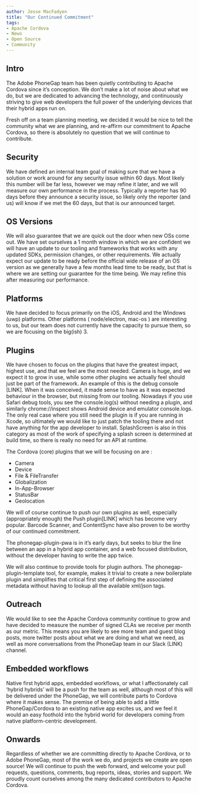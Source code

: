 ```yaml
---
author: Jesse MacFadyen
title: "Our Continued Commitment"
tags:
- Apache Cordova
- News
- Open Source
- Community
---
```


## Intro
The Adobe PhoneGap team has been quietly contributing to Apache Cordova since it’s conception. We don’t make a lot of noise about what we do, but we are dedicated to advancing the technology, and continuously striving to give web developers the full power of the underlying devices that their hybrid apps run on.

Fresh off on a team planning meeting, we decided it would be nice to tell the community what we are planning, and re-affirm our commitment to Apache Cordova, so there is absolutely no question that we will continue to contribute.

## Security
We have defined an internal team goal of making sure that we have a solution or work around for any security issue within 60 days.  Most likely this number will be far less, however we may refine it later, and we will measure our own performance in the process.  Typically a reporter has 90 days before they announce a security issue, so likely only the reporter (and us) will know if we met the 60 days, but that is our announced target.

## OS Versions
We will also guarantee that we are quick out the door when new OSs come out.  We have set ourselves a 1 month window in which we are confident we will have an update to our tooling and frameworks that works with any updated SDKs, permission changes, or other requirements.  We actually expect our update to be ready before the official wide release of an OS version as we generally have a few months lead time to be ready, but that is where we are setting our guarantee for the time being.  We may refine this after measuring our performance.

## Platforms
We have decided to focus primarily on the iOS, Android and the Windows (uwp) platforms. Other platforms ( node/electron, mac-os ) are interesting to us, but our team does not currently have the capacity to pursue them, so we are focusing on the big(ish) 3.

## Plugins
We have chosen to focus on the plugins that have the greatest impact, highest use, and that we feel are the most needed.  Camera is huge, and we expect it to grow in use, while some other plugins we actually feel should just be part of the framework.  An example of this is the debug console [LINK].  When it was conceived, it made sense to have as it was expected behaviour in the browser, but missing from our tooling.  Nowadays if you use Safari debug tools, you see the console.log(s) without needing a plugin, and similarly chrome://inspect shows Android device and emulator console.logs.  The only real case where you still need the plugin is if you are running in Xcode, so ultimately we would like to just patch the tooling there and not have anything for the app developer to install. SplashScreen is also in this category as most of the work of specifying a splash screen is determined at build time, so there is really no need for an API at runtime.

The Cordova (core) plugins that we will be focusing on are :
- Camera
- Device
- File & FileTransfer
- Globalization
- In-App-Browser
- StatusBar
- Geolocation

We will of course continue to push our own plugins as well, especially (appropriately enough)  the Push plugin[LINK] which has become very popular.  Barcode Scanner, and ContentSync have also proven to be worthy of our continued commitment.

The phonegap-plugin-pwa is in it’s early days, but seeks to blur the line between an app in a hybrid app container, and a web focused distribution, without the developer having to write the app twice.

We will also continue to provide tools for plugin authors. The phonegap-plugin-template tool, for example, makes it trivial to create a new boilerplate plugin and simplifies that critical first step of defining the associated metadata without having to lookup all the available xml/json tags.

## Outreach
We would like to see the Apache Cordova community continue to grow and have decided to measure the number of signed CLAs we receive per month as our metric. This means you are likely to see more team and guest blog posts, more twitter posts about what we are doing and what we need, as well as more conversations from the PhoneGap team in our Slack (LINK) channel.

## Embedded workflows
 
Native first hybrid apps, embedded workflows, or what I affectionately call ‘hybrid hybrids’ will be a push for the team as well, although most of this will be delivered under the PhoneGap, we will contribute parts to Cordova where it makes sense. The premise of being able to add a little PhoneGap/Cordova to an existing native app excites us, and we feel it would an easy foothold into the hybrid world for developers coming from native platform-centric development.

## Onwards

Regardless of whether we are committing directly to Apache Cordova, or to Adobe PhoneGap, most of the work we do, and projects we create are open source! We will continue to push the web forward, and welcome your pull requests, questions, comments, bug reports, ideas, stories and support. We proudly count ourselves among the many dedicated contributors to Apache Cordova.

